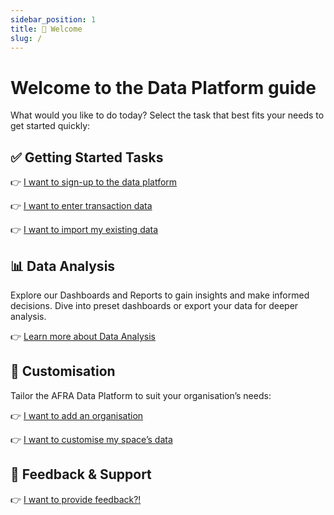```yaml
---
sidebar_position: 1
title: 👋 Welcome
slug: /
---
```


# Welcome to the Data Platform guide

What would you like to do today? Select the task that best fits your needs to get started quickly:

## ✅ Getting Started Tasks

👉 [I want to sign-up to the data platform](/data-platform/intro/how_to_sign_up)

👉 [I want to enter transaction data](/data-platform/transactions/entering_transactions)

👉 [I want to import my existing data](/data-platform/intro/submitting_your_data)



## 📊 Data Analysis

Explore our Dashboards and Reports to gain insights and make informed decisions.
Dive into preset dashboards or export your data for deeper analysis.

👉 [Learn more about Data Analysis](/category/-data-analysis)

## 🎨 Customisation

Tailor the AFRA Data Platform to suit your organisation’s needs:


👉 [I want to add an organisation](/data-platform/organisations/creating-organisations)

👉 [I want to customise my space’s data](/data-platform/customisation/)

## 💬 Feedback & Support

👉 [I want to provide feedback?!](/data-platform/feedback_roadmap/feedback)

